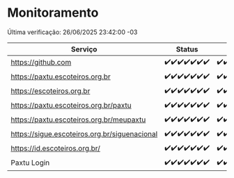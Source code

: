 # Monitoramento

Última verificação: 26/06/2025 23:42:00 -03

|Serviço|Status|Últimas 24h|
|---|---|---|
|https://github.com|<span title="2025-06-20: OK=23">✔️</span><span title="2025-06-21: OK=23">✔️</span><span title="2025-06-22: OK=23">✔️</span><span title="2025-06-23: OK=23">✔️</span><span title="2025-06-24: OK=23">✔️</span><span title="2025-06-25: OK=23">✔️</span><span title="2025-06-26: OK=2">✔️</span>|<span title="26/06/2025 00:42:00 -03 : 200">✔️</span><span title="26/06/2025 01:19:00 -03 : 200">✔️</span><span title="26/06/2025 02:11:00 -03 : 200">✔️</span><span title="26/06/2025 03:14:00 -03 : 200">✔️</span><span title="26/06/2025 04:11:00 -03 : 200">✔️</span><span title="26/06/2025 05:13:00 -03 : 200">✔️</span><span title="26/06/2025 06:11:00 -03 : 200">✔️</span><span title="26/06/2025 07:10:00 -03 : 200">✔️</span><span title="26/06/2025 08:08:00 -03 : 200">✔️</span><span title="26/06/2025 09:18:00 -03 : 200">✔️</span><span title="26/06/2025 10:26:00 -03 : 200">✔️</span><span title="26/06/2025 11:09:00 -03 : 200">✔️</span><span title="26/06/2025 12:10:00 -03 : 200">✔️</span><span title="26/06/2025 13:12:00 -03 : 200">✔️</span><span title="26/06/2025 14:09:00 -03 : 200">✔️</span><span title="26/06/2025 15:13:00 -03 : 200">✔️</span><span title="26/06/2025 16:07:00 -03 : 200">✔️</span><span title="26/06/2025 17:10:00 -03 : 200">✔️</span><span title="26/06/2025 18:09:00 -03 : 200">✔️</span><span title="26/06/2025 19:09:00 -03 : 200">✔️</span><span title="26/06/2025 20:09:00 -03 : 200">✔️</span><span title="26/06/2025 21:50:00 -03 : 200">✔️</span><span title="26/06/2025 23:42:00 -03 : 200">✔️</span>|
|https://paxtu.escoteiros.org.br|<span title="2025-06-20: OK=23">✔️</span><span title="2025-06-21: OK=23">✔️</span><span title="2025-06-22: OK=23">✔️</span><span title="2025-06-23: OK=23">✔️</span><span title="2025-06-24: OK=23">✔️</span><span title="2025-06-25: OK=23">✔️</span><span title="2025-06-26: OK=2">✔️</span>|<span title="26/06/2025 00:42:00 -03 : 200">✔️</span><span title="26/06/2025 01:19:00 -03 : 200">✔️</span><span title="26/06/2025 02:11:00 -03 : 200">✔️</span><span title="26/06/2025 03:14:00 -03 : 200">✔️</span><span title="26/06/2025 04:11:00 -03 : 200">✔️</span><span title="26/06/2025 05:13:00 -03 : 200">✔️</span><span title="26/06/2025 06:11:00 -03 : 200">✔️</span><span title="26/06/2025 07:10:00 -03 : 200">✔️</span><span title="26/06/2025 08:08:00 -03 : 200">✔️</span><span title="26/06/2025 09:18:00 -03 : 200">✔️</span><span title="26/06/2025 10:26:00 -03 : 200">✔️</span><span title="26/06/2025 11:09:00 -03 : 200">✔️</span><span title="26/06/2025 12:10:00 -03 : 200">✔️</span><span title="26/06/2025 13:12:00 -03 : 200">✔️</span><span title="26/06/2025 14:09:00 -03 : 200">✔️</span><span title="26/06/2025 15:13:00 -03 : 200">✔️</span><span title="26/06/2025 16:07:00 -03 : 200">✔️</span><span title="26/06/2025 17:10:00 -03 : 200">✔️</span><span title="26/06/2025 18:09:00 -03 : 200">✔️</span><span title="26/06/2025 19:09:00 -03 : 200">✔️</span><span title="26/06/2025 20:09:00 -03 : 200">✔️</span><span title="26/06/2025 21:50:00 -03 : 200">✔️</span><span title="26/06/2025 23:42:00 -03 : 200">✔️</span>|
|https://escoteiros.org.br|<span title="2025-06-20: OK=23">✔️</span><span title="2025-06-21: OK=23">✔️</span><span title="2025-06-22: OK=23">✔️</span><span title="2025-06-23: OK=23">✔️</span><span title="2025-06-24: OK=23">✔️</span><span title="2025-06-25: OK=23">✔️</span><span title="2025-06-26: OK=2">✔️</span>|<span title="26/06/2025 00:42:00 -03 : 200">✔️</span><span title="26/06/2025 01:19:00 -03 : 200">✔️</span><span title="26/06/2025 02:11:00 -03 : 200">✔️</span><span title="26/06/2025 03:14:00 -03 : 200">✔️</span><span title="26/06/2025 04:11:00 -03 : 200">✔️</span><span title="26/06/2025 05:13:00 -03 : 200">✔️</span><span title="26/06/2025 06:11:00 -03 : 200">✔️</span><span title="26/06/2025 07:10:00 -03 : 200">✔️</span><span title="26/06/2025 08:08:00 -03 : 200">✔️</span><span title="26/06/2025 09:18:00 -03 : 200">✔️</span><span title="26/06/2025 10:26:00 -03 : 200">✔️</span><span title="26/06/2025 11:09:00 -03 : 200">✔️</span><span title="26/06/2025 12:10:00 -03 : 200">✔️</span><span title="26/06/2025 13:12:00 -03 : 200">✔️</span><span title="26/06/2025 14:09:00 -03 : 200">✔️</span><span title="26/06/2025 15:13:00 -03 : 200">✔️</span><span title="26/06/2025 16:07:00 -03 : 200">✔️</span><span title="26/06/2025 17:10:00 -03 : 200">✔️</span><span title="26/06/2025 18:09:00 -03 : 200">✔️</span><span title="26/06/2025 19:09:00 -03 : 200">✔️</span><span title="26/06/2025 20:09:00 -03 : 200">✔️</span><span title="26/06/2025 21:50:00 -03 : 200">✔️</span><span title="26/06/2025 23:42:00 -03 : 200">✔️</span>|
|https://paxtu.escoteiros.org.br/paxtu|<span title="2025-06-20: OK=23">✔️</span><span title="2025-06-21: OK=23">✔️</span><span title="2025-06-22: OK=23">✔️</span><span title="2025-06-23: OK=23">✔️</span><span title="2025-06-24: OK=23">✔️</span><span title="2025-06-25: OK=23">✔️</span><span title="2025-06-26: OK=2">✔️</span>|<span title="26/06/2025 00:42:00 -03 : 200">✔️</span><span title="26/06/2025 01:19:00 -03 : 200">✔️</span><span title="26/06/2025 02:11:00 -03 : 200">✔️</span><span title="26/06/2025 03:14:00 -03 : 200">✔️</span><span title="26/06/2025 04:11:00 -03 : 200">✔️</span><span title="26/06/2025 05:13:00 -03 : 200">✔️</span><span title="26/06/2025 06:11:00 -03 : 200">✔️</span><span title="26/06/2025 07:10:00 -03 : 200">✔️</span><span title="26/06/2025 08:08:00 -03 : 200">✔️</span><span title="26/06/2025 09:18:00 -03 : 200">✔️</span><span title="26/06/2025 10:26:00 -03 : 200">✔️</span><span title="26/06/2025 11:09:00 -03 : 200">✔️</span><span title="26/06/2025 12:10:00 -03 : 200">✔️</span><span title="26/06/2025 13:12:00 -03 : 200">✔️</span><span title="26/06/2025 14:09:00 -03 : 200">✔️</span><span title="26/06/2025 15:13:00 -03 : 200">✔️</span><span title="26/06/2025 16:07:00 -03 : 200">✔️</span><span title="26/06/2025 17:10:00 -03 : 200">✔️</span><span title="26/06/2025 18:09:00 -03 : 200">✔️</span><span title="26/06/2025 19:09:00 -03 : 200">✔️</span><span title="26/06/2025 20:09:00 -03 : 200">✔️</span><span title="26/06/2025 21:50:00 -03 : 200">✔️</span><span title="26/06/2025 23:42:00 -03 : 200">✔️</span>|
|https://paxtu.escoteiros.org.br/meupaxtu|<span title="2025-06-20: OK=23">✔️</span><span title="2025-06-21: OK=23">✔️</span><span title="2025-06-22: OK=23">✔️</span><span title="2025-06-23: OK=23">✔️</span><span title="2025-06-24: OK=23">✔️</span><span title="2025-06-25: OK=23">✔️</span><span title="2025-06-26: OK=2">✔️</span>|<span title="26/06/2025 00:42:00 -03 : 200">✔️</span><span title="26/06/2025 01:19:00 -03 : 200">✔️</span><span title="26/06/2025 02:11:00 -03 : 200">✔️</span><span title="26/06/2025 03:14:00 -03 : 200">✔️</span><span title="26/06/2025 04:11:00 -03 : 200">✔️</span><span title="26/06/2025 05:13:00 -03 : 200">✔️</span><span title="26/06/2025 06:11:00 -03 : 200">✔️</span><span title="26/06/2025 07:10:00 -03 : 200">✔️</span><span title="26/06/2025 08:08:00 -03 : 200">✔️</span><span title="26/06/2025 09:18:00 -03 : 200">✔️</span><span title="26/06/2025 10:26:00 -03 : 200">✔️</span><span title="26/06/2025 11:09:00 -03 : 200">✔️</span><span title="26/06/2025 12:10:00 -03 : 200">✔️</span><span title="26/06/2025 13:12:00 -03 : 200">✔️</span><span title="26/06/2025 14:09:00 -03 : 200">✔️</span><span title="26/06/2025 15:13:00 -03 : 200">✔️</span><span title="26/06/2025 16:07:00 -03 : 200">✔️</span><span title="26/06/2025 17:10:00 -03 : 200">✔️</span><span title="26/06/2025 18:09:00 -03 : 200">✔️</span><span title="26/06/2025 19:09:00 -03 : 200">✔️</span><span title="26/06/2025 20:09:00 -03 : 200">✔️</span><span title="26/06/2025 21:50:00 -03 : 200">✔️</span><span title="26/06/2025 23:42:00 -03 : 200">✔️</span>|
|https://sigue.escoteiros.org.br/siguenacional|<span title="2025-06-20: OK=23">✔️</span><span title="2025-06-21: OK=23">✔️</span><span title="2025-06-22: OK=23">✔️</span><span title="2025-06-23: OK=23">✔️</span><span title="2025-06-24: OK=23">✔️</span><span title="2025-06-25: OK=23">✔️</span><span title="2025-06-26: OK=2">✔️</span>|<span title="26/06/2025 00:42:00 -03 : 200">✔️</span><span title="26/06/2025 01:19:00 -03 : 200">✔️</span><span title="26/06/2025 02:11:00 -03 : 200">✔️</span><span title="26/06/2025 03:14:00 -03 : 200">✔️</span><span title="26/06/2025 04:11:00 -03 : 200">✔️</span><span title="26/06/2025 05:13:00 -03 : 200">✔️</span><span title="26/06/2025 06:11:00 -03 : 200">✔️</span><span title="26/06/2025 07:10:00 -03 : 200">✔️</span><span title="26/06/2025 08:08:00 -03 : 200">✔️</span><span title="26/06/2025 09:18:00 -03 : 200">✔️</span><span title="26/06/2025 10:26:00 -03 : 200">✔️</span><span title="26/06/2025 11:09:00 -03 : 200">✔️</span><span title="26/06/2025 12:10:00 -03 : 200">✔️</span><span title="26/06/2025 13:12:00 -03 : 200">✔️</span><span title="26/06/2025 14:09:00 -03 : 200">✔️</span><span title="26/06/2025 15:13:00 -03 : 200">✔️</span><span title="26/06/2025 16:07:00 -03 : 200">✔️</span><span title="26/06/2025 17:10:00 -03 : 200">✔️</span><span title="26/06/2025 18:09:00 -03 : 200">✔️</span><span title="26/06/2025 19:09:00 -03 : 200">✔️</span><span title="26/06/2025 20:09:00 -03 : 200">✔️</span><span title="26/06/2025 21:50:00 -03 : 200">✔️</span><span title="26/06/2025 23:42:00 -03 : 200">✔️</span>|
|https://id.escoteiros.org.br/|<span title="2025-06-20: OK=23">✔️</span><span title="2025-06-21: OK=23">✔️</span><span title="2025-06-22: OK=23">✔️</span><span title="2025-06-23: OK=23">✔️</span><span title="2025-06-24: OK=23">✔️</span><span title="2025-06-25: OK=23">✔️</span><span title="2025-06-26: OK=2">✔️</span>|<span title="26/06/2025 00:42:00 -03 : 200">✔️</span><span title="26/06/2025 01:19:00 -03 : 200">✔️</span><span title="26/06/2025 02:11:00 -03 : 200">✔️</span><span title="26/06/2025 03:14:00 -03 : 200">✔️</span><span title="26/06/2025 04:11:00 -03 : 200">✔️</span><span title="26/06/2025 05:13:00 -03 : 200">✔️</span><span title="26/06/2025 06:11:00 -03 : 200">✔️</span><span title="26/06/2025 07:10:00 -03 : 200">✔️</span><span title="26/06/2025 08:08:00 -03 : 200">✔️</span><span title="26/06/2025 09:18:00 -03 : 200">✔️</span><span title="26/06/2025 10:26:00 -03 : 200">✔️</span><span title="26/06/2025 11:09:00 -03 : 200">✔️</span><span title="26/06/2025 12:10:00 -03 : 200">✔️</span><span title="26/06/2025 13:12:00 -03 : 200">✔️</span><span title="26/06/2025 14:09:00 -03 : 200">✔️</span><span title="26/06/2025 15:13:00 -03 : 200">✔️</span><span title="26/06/2025 16:07:00 -03 : 200">✔️</span><span title="26/06/2025 17:10:00 -03 : 200">✔️</span><span title="26/06/2025 18:09:00 -03 : 200">✔️</span><span title="26/06/2025 19:09:00 -03 : 200">✔️</span><span title="26/06/2025 20:09:00 -03 : 200">✔️</span><span title="26/06/2025 21:50:00 -03 : 200">✔️</span><span title="26/06/2025 23:42:00 -03 : 200">✔️</span>|
|Paxtu Login|<span title="2025-06-20: OK=23">✔️</span><span title="2025-06-21: OK=23">✔️</span><span title="2025-06-22: OK=23">✔️</span><span title="2025-06-23: OK=23">✔️</span><span title="2025-06-24: OK=23">✔️</span><span title="2025-06-25: OK=23">✔️</span><span title="2025-06-26: OK=2">✔️</span>|<span title="26/06/2025 00:42:00 -03 : 200">✔️</span><span title="26/06/2025 01:19:00 -03 : 200">✔️</span><span title="26/06/2025 02:11:00 -03 : 200">✔️</span><span title="26/06/2025 03:14:00 -03 : 200">✔️</span><span title="26/06/2025 04:11:00 -03 : 200">✔️</span><span title="26/06/2025 05:13:00 -03 : 200">✔️</span><span title="26/06/2025 06:11:00 -03 : 200">✔️</span><span title="26/06/2025 07:10:00 -03 : 200">✔️</span><span title="26/06/2025 08:08:00 -03 : 200">✔️</span><span title="26/06/2025 09:18:00 -03 : 200">✔️</span><span title="26/06/2025 10:26:00 -03 : 200">✔️</span><span title="26/06/2025 11:09:00 -03 : 200">✔️</span><span title="26/06/2025 12:10:00 -03 : 200">✔️</span><span title="26/06/2025 13:12:00 -03 : 200">✔️</span><span title="26/06/2025 14:09:00 -03 : 200">✔️</span><span title="26/06/2025 15:13:00 -03 : 200">✔️</span><span title="26/06/2025 16:07:00 -03 : 200">✔️</span><span title="26/06/2025 17:10:00 -03 : 200">✔️</span><span title="26/06/2025 18:09:00 -03 : 200">✔️</span><span title="26/06/2025 19:09:00 -03 : 200">✔️</span><span title="26/06/2025 20:09:00 -03 : 200">✔️</span><span title="26/06/2025 21:50:00 -03 : 200">✔️</span><span title="26/06/2025 23:42:00 -03 : 200">✔️</span>|
